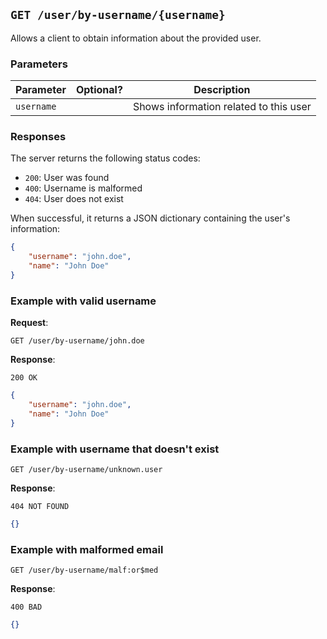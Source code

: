 ## `GET /user/by-username/{username}`

Allows a client to obtain information about the provided user.

### Parameters

| Parameter  | Optional?    | Description                            |
|------------|--------------|----------------------------------------|
| `username` |              | Shows information related to this user |

### Responses

The server returns the following status codes:

- `200`: User was found
- `400`: Username is malformed
- `404`: User does not exist

When successful, it returns a JSON dictionary containing the user's information:

```json
{
    "username": "john.doe",
    "name": "John Doe"
}
```

### Example with valid username

**Request**:

```
GET /user/by-username/john.doe
```

**Response**:

`200 OK`

```json
{
    "username": "john.doe",
    "name": "John Doe"
}
```


### Example with username that doesn't exist

```
GET /user/by-username/unknown.user
```

**Response**:

`404 NOT FOUND`

```json
{}
```

### Example with malformed email
```
GET /user/by-username/malf:or$med
```

**Response**:

`400 BAD`

```json
{}
```